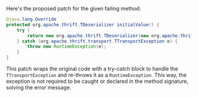 Here's the proposed patch for the given failing method:

```java
@java.lang.Override
protected org.apache.thrift.TDeserializer initialValue() {
    try {
        return new org.apache.thrift.TDeserializer(new org.apache.thrift.protocol.TBinaryProtocol.Factory());
    } catch (org.apache.thrift.transport.TTransportException e) {
        throw new RuntimeException(e);
    }
}
```

This patch wraps the original code with a try-catch block to handle the `TTransportException` and re-throws it as a `RuntimeException`. This way, the exception is not required to be caught or declared in the method signature, solving the error message.